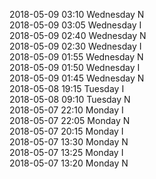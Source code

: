 2018-05-09 03:10 Wednesday  N  
2018-05-09 03:05 Wednesday  I  
2018-05-09 02:40 Wednesday  N  
2018-05-09 02:30 Wednesday  I  
2018-05-09 01:55 Wednesday  N  
2018-05-09 01:50 Wednesday  I  
2018-05-09 01:45 Wednesday  N  
2018-05-08 19:15 Tuesday  I  
2018-05-08 09:10 Tuesday  N  
2018-05-07 22:10 Monday  I  
2018-05-07 22:05 Monday  N  
2018-05-07 20:15 Monday  I  
2018-05-07 13:30 Monday  N  
2018-05-07 13:25 Monday  I  
2018-05-07 13:20 Monday  N  
